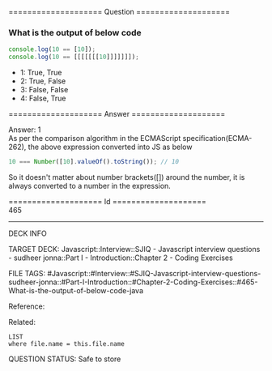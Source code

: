 ==================== Question ====================  

### What is the output of below code

```javascript
console.log(10 == [10]);
console.log(10 == [[[[[[[10]]]]]]]);
```

- 1: True, True
- 2: True, False
- 3: False, False
- 4: False, True  

==================== Answer ====================  

Answer: 1  
As per the comparison algorithm in the ECMAScript specification(ECMA-262), the
above expression converted into JS as below

```javascript
10 === Number([10].valueOf().toString()); // 10
```

So it doesn't matter about number brackets([]) around the number, it is always
converted to a number in the expression.

==================== Id ====================  
465
<!--ID: 1707879789237-->

---

DECK INFO

TARGET DECK: Javascript::Interview::SJIQ - Javascript interview questions - sudheer jonna::Part I - Introduction::Chapter 2 - Coding Exercises

FILE TAGS: #Javascript::#Interview::#SJIQ-Javascript-interview-questions-sudheer-jonna::#Part-I-Introduction::#Chapter-2-Coding-Exercises::#465-What-is-the-output-of-below-code-java

Reference:

Related:

```dataview
LIST
where file.name = this.file.name
```
QUESTION STATUS: Safe to store
